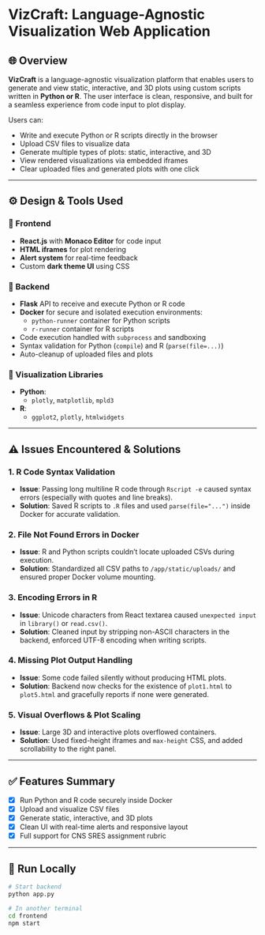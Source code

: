 # VizCraft: Language-Agnostic Visualization Web Application

## 🌐 Overview

**VizCraft** is a language-agnostic visualization platform that enables users to generate and view static, interactive, and 3D plots using custom scripts written in **Python or R**. The user interface is clean, responsive, and built for a seamless experience from code input to plot display.

Users can:
- Write and execute Python or R scripts directly in the browser
- Upload CSV files to visualize data
- Generate multiple types of plots: static, interactive, and 3D
- View rendered visualizations via embedded iframes
- Clear uploaded files and generated plots with one click

---

## ⚙️ Design & Tools Used

### 🔹 Frontend
- **React.js** with **Monaco Editor** for code input
- **HTML iframes** for plot rendering
- **Alert system** for real-time feedback
- Custom **dark theme UI** using CSS

### 🔹 Backend
- **Flask** API to receive and execute Python or R code
- **Docker** for secure and isolated execution environments:
  - `python-runner` container for Python scripts
  - `r-runner` container for R scripts
- Code execution handled with `subprocess` and sandboxing
- Syntax validation for Python (`compile`) and R (`parse(file=...)`)
- Auto-cleanup of uploaded files and plots

### 🔹 Visualization Libraries
- **Python**:
  - `plotly`, `matplotlib`, `mpld3`
- **R**:
  - `ggplot2`, `plotly`, `htmlwidgets`

---

## ⚠️ Issues Encountered & Solutions

### 1. **R Code Syntax Validation**
- **Issue**: Passing long multiline R code through `Rscript -e` caused syntax errors (especially with quotes and line breaks).
- **Solution**: Saved R scripts to `.R` files and used `parse(file="...")` inside Docker for accurate validation.

### 2. **File Not Found Errors in Docker**
- **Issue**: R and Python scripts couldn’t locate uploaded CSVs during execution.
- **Solution**: Standardized all CSV paths to `/app/static/uploads/` and ensured proper Docker volume mounting.

### 3. **Encoding Errors in R**
- **Issue**: Unicode characters from React textarea caused `unexpected input` in `library()` or `read.csv()`.
- **Solution**: Cleaned input by stripping non-ASCII characters in the backend, enforced UTF-8 encoding when writing scripts.

### 4. **Missing Plot Output Handling**
- **Issue**: Some code failed silently without producing HTML plots.
- **Solution**: Backend now checks for the existence of `plot1.html` to `plot5.html` and gracefully reports if none were generated.

### 5. **Visual Overflows & Plot Scaling**
- **Issue**: Large 3D and interactive plots overflowed containers.
- **Solution**: Used fixed-height iframes and `max-height` CSS, and added scrollability to the right panel.

---

## ✅ Features Summary

- [x] Run Python and R code securely inside Docker
- [x] Upload and visualize CSV files
- [x] Generate static, interactive, and 3D plots
- [x] Clean UI with real-time alerts and responsive layout
- [x] Full support for CNS SRES assignment rubric

---

## 🚀 Run Locally

```bash
# Start backend
python app.py

# In another terminal
cd frontend
npm start
